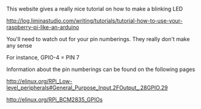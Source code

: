This website gives a really nice tutorial on how to make a blinking LED

http://log.liminastudio.com/writing/tutorials/tutorial-how-to-use-your-raspberry-pi-like-an-arduino

You'll need to watch out for your pin numberings.  They really don't make any sense

For instance, GPIO-4 = PIN 7

Information about the pin numberings can be found on the following pages

http://elinux.org/RPi_Low-level_peripherals#General_Purpose_Input.2FOutput_.28GPIO.29

http://elinux.org/RPi_BCM2835_GPIOs